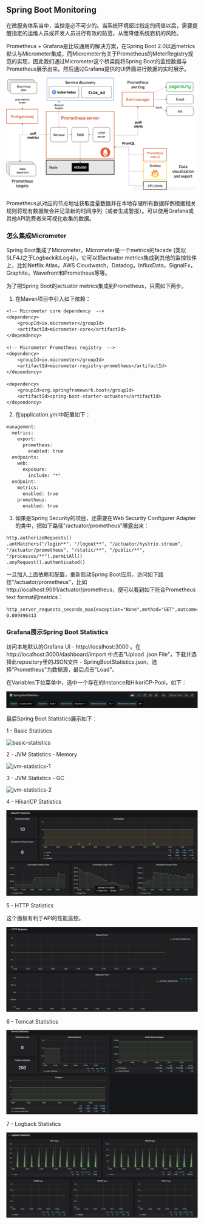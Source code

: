 ## Spring Boot Monitoring

在微服务体系当中，监控是必不可少的。当系统环境超过指定的阀值以后，需要提醒指定的运维人员或开发人员进行有效的防范，从而降低系统宕机的风险。

Prometheus + Grafana是比较通用的解决方案，在Spring Boot 2.0以后metrics默认与Micrometer集成，而Micrometer有关于Prometheus的MeterRegistry规范的实现，因此我们通过Micrometer这个桥梁能将Spring Boot的监控数据与Prometheus展示出来。然后通过Grafana提供的UI界面进行数据的实时展示。

![infra-prometheus-grafana](./infra-prometheus-grafana.png)

Prometheus从对应的节点地址获取度量数据并在本地存储所有数据样例根据相关规则将现有数据聚合并记录新的时间序列（或者生成警报）。可以使用Grafana或其他API消费者来可视化收集的数据。

### 怎么集成Micrometer

Spring Boot集成了Micrometer。Micrometer是一个metrics的facade (类似SLF4J之于Logback和Log4j)，它可以把actuator metrics集成到其他的监控软件上，比如Netflix Atlas，AWS Cloudwatch，Datadog，InfluxData，SignalFx，Graphite，Wavefront和Prometheus等等。

为了把Spring Boot的actuator metrics集成到Prometheus，只需如下两步。

1. 在Maven项目中引入如下依赖：

```
<!-- Micrometer core dependency  -->
<dependency>
    <groupId>io.micrometer</groupId>
    <artifactId>micrometer-core</artifactId>
</dependency>

<!-- Micrometer Prometheus registry  -->
<dependency>
    <groupId>io.micrometer</groupId>
    <artifactId>micrometer-registry-prometheus</artifactId>
</dependency>

<dependency>
    <groupId>org.springframework.boot</groupId>
    <artifactId>spring-boot-starter-actuator</artifactId>
</dependency>
```

2. 在application.yml中配置如下：

```
management:
  metrics:
    export:
      prometheus:
        enabled: true
  endpoints:
    web:
      exposure:
        include: "*"
  endpoint:
    metrics:
      enabled: true
    prometheus:
      enabled: true
```

3. 如果是Spring Security的项目，还需要在Web Security Configurer Adapter的类中，把如下路径"/actuator/prometheus"曝露出来：

```
http.authorizeRequests()
.antMatchers("/login**", "/logout**", "/actuator/hystrix.stream", "/actuator/prometheus", "/static/**", "/public/**", "/processes/**").permitAll()
.anyRequest().authenticated()
```

一旦加入上面依赖和配置，重新启动Spring Boot应用，访问如下路径"/actuator/prometheus"，比如http://localhost:9091/actuator/prometheus，便可以看到如下符合Prometheus text format的metrics：

```
http_server_requests_seconds_max{exception="None",method="GET",outcome="SUCCESS",status="200",uri="/actuator/prometheus",} 0.009496413
```

### Grafana展示Spring Boot Statistics

访问本地默认的Grafana UI - http://localhost:3000 。在http://localhost:3000/dashboard/import 中点击"Upload .json File"，下载并选择此repository里的JSON文件 - SpringBootStatistics.json，选择"Prometheus"为数据源，最后点击"Load"。

在Variables下拉菜单中，选中一个存在的Instance和HikariCP-Pool，如下：

![config](./config.png)

最后Spring Boot Statistics展示如下：

1 - Basic Statistics

![basic-statistics](./basic-statistics.png)

2 - JVM Statistics - Memory

![jvm-statistics-1](./jvm-statistics-1.png)

3 - JVM Statistics - GC

![jvm-statistics-2](./jvm-statistics-2.png)

4 - HikariCP Statistics

![hikaricp-statistics](./hikaricp-statistics.png)

5 - HTTP Statistics

这个面板有利于API的性能监控。

![http-statistics](./http-statistics.png)

6 - Tomcat Statistics

![tomcat-statistics](./tomcat-statistics.png)

7 - Logback Statistics

![logback-statistics](./logback-statistics.png)